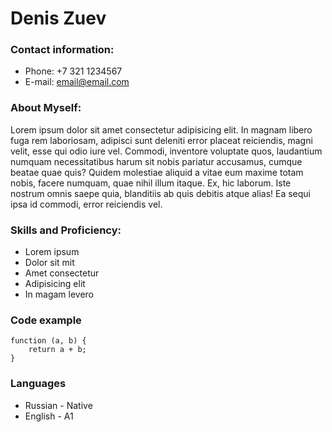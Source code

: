# Denis Zuev

### Contact information:

* Phone: +7 321 1234567
* E-mail: email@email.com

### About Myself:

Lorem ipsum dolor sit amet consectetur adipisicing elit. In magnam libero fuga rem laboriosam, adipisci sunt deleniti error placeat reiciendis, magni velit, esse qui odio iure vel. Commodi, inventore voluptate quos, laudantium numquam necessitatibus harum sit nobis pariatur accusamus, cumque beatae quae quis? Quidem molestiae aliquid a vitae eum maxime totam nobis, facere numquam, quae nihil illum itaque. Ex, hic laborum. Iste nostrum omnis saepe quia, blanditiis ab quis debitis atque alias! Ea sequi ipsa id commodi, error reiciendis vel.

### Skills and Proficiency:

* Lorem ipsum
* Dolor sit mit
* Amet consectetur
* Adipisicing elit
* In magam levero

### Code example

```
function (a, b) {
    return a + b;
}
```
### Languages

* Russian - Native
* English - A1
